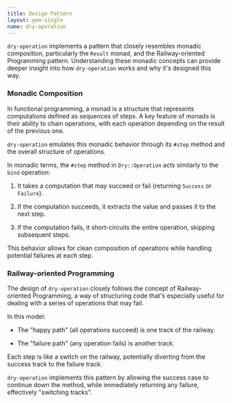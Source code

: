 ```yaml
---
title: Design Pattern
layout: gem-single
name: dry-operation
---
```


`dry-operation` implements a pattern that closely resembles monadic composition, particularly the `Result` monad, and the Railway-oriented Programming pattern. Understanding these monadic concepts can provide deeper insight into how `dry-operation` works and why it's designed this way.

### Monadic Composition

In functional programming, a monad is a structure that represents computations defined as sequences of steps. A key feature of monads is their ability to chain operations, with each operation depending on the result of the previous one.

`dry-operation` emulates this monadic behavior through its `#step` method and the overall structure of operations.

In monadic terms, the `#step` method in `Dry::Operation` acts similarly to the `bind` operation:

1. It takes a computation that may succeed or fail (returning `Success` or `Failure`).

1. If the computation succeeds, it extracts the value and passes it to the next step.

1. If the computation fails, it short-circuits the entire operation, skipping subsequent steps.

This behavior allows for clean composition of operations while handling potential failures at each step.

### Railway-oriented Programming

The design of `dry-operation` closely follows the concept of Railway-oriented Programming, a way of structuring code that's especially useful for dealing with a series of operations that may fail.

In this model:

- The "happy path" (all operations succeed) is one track of the railway.

- The "failure path" (any operation fails) is another track.

Each step is like a switch on the railway, potentially diverting from the success track to the failure track.

`dry-operation` implements this pattern by allowing the success case to continue down the method, while immediately returning any failure, effectively "switching tracks".
